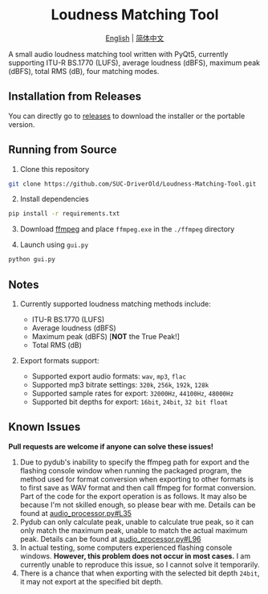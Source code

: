 <div align="center">

# Loudness Matching Tool

[English](./README.md) | [简体中文](./README_zh_CN.md)

</div>

A small audio loudness matching tool written with PyQt5, currently supporting ITU-R BS.1770 (LUFS), average loudness (dBFS), maximum peak (dBFS), total RMS (dB), four matching modes.

## Installation from Releases

You can directly go to [releases](https://github.com/SUC-DriverOld/Loudness-Matching-Tool/releases) to download the installer or the portable version.

## Running from Source

1. Clone this repository

```bash
git clone https://github.com/SUC-DriverOld/Loudness-Matching-Tool.git
```

2. Install dependencies

```bash
pip install -r requirements.txt
```

3. Download [ffmpeg](https://ffmpeg.org/) and place `ffmpeg.exe` in the `./ffmpeg` directory

4. Launch using `gui.py`

```bash
python gui.py
```

## Notes

1. Currently supported loudness matching methods include:

   - ITU-R BS.1770 (LUFS)
   - Average loudness (dBFS)
   - Maximum peak (dBFS) [**NOT** the True Peak!]
   - Total RMS (dB)

2. Export formats support:

   - Supported export audio formats: `wav`, `mp3`, `flac`
   - Supported mp3 bitrate settings: `320k`, `256k`, `192k`, `128k`
   - Supported sample rates for export: `32000Hz`, `44100Hz`, `48000Hz`
   - Supported bit depths for export: `16bit`, `24bit`, `32 bit float`

## Known Issues

**Pull requests are welcome if anyone can solve these issues!**

1. Due to pydub's inability to specify the ffmpeg path for export and the flashing console window when running the packaged program, the method used for format conversion when exporting to other formats is to first save as WAV format and then call ffmpeg for format conversion. Part of the code for the export operation is as follows. It may also be because I'm not skilled enough, so please bear with me. Details can be found at [audio_processor.py#L35](https://github.com/SUC-DriverOld/Loudness-Matching-Tool/blob/main/audio_processor.py#L35)
2. Pydub can only calculate peak, unable to calculate true peak, so it can only match the maximum peak, unable to match the actual maximum peak. Details can be found at [audio_processor.py#L96](https://github.com/SUC-DriverOld/Loudness-Matching-Tool/blob/main/audio_processor.py#L96)
3. In actual testing, some computers experienced flashing console windows. **However, this problem does not occur in most cases.** I am currently unable to reproduce this issue, so I cannot solve it temporarily.
4. There is a chance that when exporting with the selected bit depth `24bit`, it may not export at the specified bit depth.
